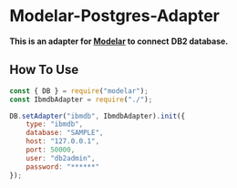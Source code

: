 # Modelar-Postgres-Adapter

**This is an adapter for [Modelar](http://modelar.hyurl.com) to connect**
**DB2 database.**

## How To Use

```javascript
const { DB } = require("modelar");
const IbmdbAdapter = require("./");

DB.setAdapter("ibmdb", IbmdbAdapter).init({
    type: "ibmdb",
    database: "SAMPLE",
    host: "127.0.0.1",
    port: 50000,
    user: "db2admin",
    password: "******"
});
```